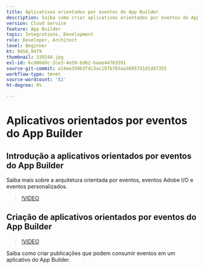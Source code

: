 ```yaml
---
title: Aplicativos orientados por eventos do App Builder
description: Saiba como criar aplicativos orientados por eventos do App Builder.
version: Cloud Service
feature: App Builder
topic: Integrations, Development
role: Developer, Architect
level: Beginner
kt: 9458,9479
thumbnail: 339244.jpg
exl-id: 6cd06ddc-2ce3-4e59-bd62-baee44763591
source-git-commit: a14ee350b3fdc3ac197b703aa36957d1d1dd7355
workflow-type: tm+mt
source-wordcount: '52'
ht-degree: 0%

---
```


# Aplicativos orientados por eventos do App Builder

## Introdução a aplicativos orientados por eventos do App Builder

Saiba mais sobre a arquitetura orientada por eventos, eventos Adobe I/O e eventos personalizados.

>[!VIDEO](https://video.tv.adobe.com/v/339244/?quality=12&learn=on)

## Criação de aplicativos orientados por eventos do App Builder

>[!VIDEO](https://video.tv.adobe.com/v/339245/?quality=12&learn=on)

Saiba como criar publicações que podem consumir eventos em um aplicativo do App Builder.
